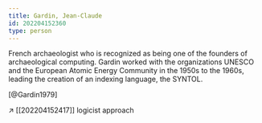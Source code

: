 ```yaml
---
title: Gardin, Jean-Claude
id: 202204152360
type: person
---
```


French archaeologist who is recognized as being one of the founders of archaeological computing. Gardin worked with the organizations UNESCO and the European Atomic Energy Community in the 1950s to the 1960s, leading the creation of an indexing language, the SYNTOL.

[@Gardin1979]

↗ [[202204152417]] logicist approach
